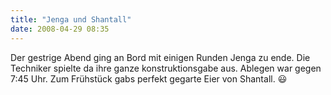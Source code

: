 ```yaml
---
title: "Jenga und Shantall"
date: 2008-04-29 08:35
---
```

Der gestrige Abend ging an Bord mit einigen Runden Jenga zu ende. Die Techniker spielte da ihre ganze konstruktionsgabe aus. Ablegen war gegen 7:45 Uhr. Zum Frühstück gabs perfekt gegarte Eier von Shantall. :smiley: